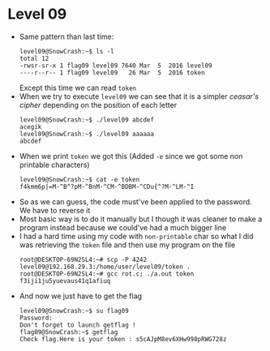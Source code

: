 Level 09
========

*	Same pattern than last time:
	```console
	level09@SnowCrash:~$ ls -l 
	total 12
	-rwsr-sr-x 1 flag09 level09 7640 Mar  5  2016 level09
	----r--r-- 1 flag09 level09   26 Mar  5  2016 token
	```
	Except this time we can read `token`
*	When we try to execute `level09` we can see that it is a simpler *ceasar's cipher* depending on the position of each letter
	```console
	level09@SnowCrash:~$ ./level09 abcdef
	acegik
	level09@SnowCrash:~$ ./level09 aaaaaa
	abcdef
	```
*	When we print `token` we got this (Added `-e` since we got some non printable characters)
	```console
	level09@SnowCrash:~$ cat -e token
	f4kmm6p|=M-^B^?pM-^BnM-^CM-^BDBM-^CDu{^?M-^LM-^I
	```
*	So as we can guess, the code must've been applied to the password. We have to reverse it
*	Most basic way is to do it manually but I though it was cleaner to make a program instead because we could've had a much bigger line
*	I had a hard time using my code with `non-printable` char so what I did was retrieving the `token` file and then use my program on the file
	```console
	root@DESKTOP-69N2SL4:~# scp -P 4242 level09@192.168.29.3:/home/user/level09/token .
	root@DESKTOP-69N2SL4:~# gcc rot.c; ./a.out token
	f3iji1ju5yuevaus41q1afiuq
	```
*	And now we just have to get the flag
	```console
	level09@SnowCrash:~$ su flag09
	Password: 
	Don't forget to launch getflag !
	flag09@SnowCrash:~$ getflag
	Check flag.Here is your token : s5cAJpM8ev6XHw998pRWG728z
	```